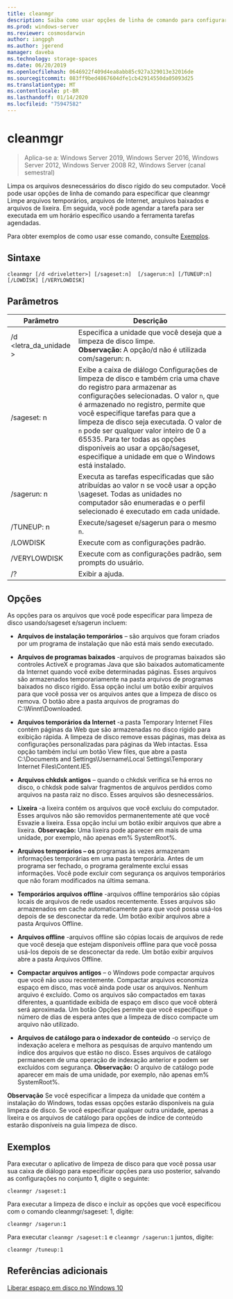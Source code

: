 ```yaml
---
title: cleanmgr
description: Saiba como usar opções de linha de comando para configurar a ferramenta de limpeza de disco (cleanmgr. exe) para limpar automaticamente determinados arquivos.
ms.prod: windows-server
ms.reviewer: cosmosdarwin
author: iangpgh
ms.author: jgerend
manager: daveba
ms.technology: storage-spaces
ms.date: 06/20/2019
ms.openlocfilehash: 0646922f409d4ea8abb85c927a329013e32016de
ms.sourcegitcommit: 083ff9bed4867604dfe1cb42914550da05093d25
ms.translationtype: MT
ms.contentlocale: pt-BR
ms.lasthandoff: 01/14/2020
ms.locfileid: "75947582"
---
```

# <a name="cleanmgr"></a>cleanmgr

> Aplica-se a: Windows Server 2019, Windows Server 2016, Windows Server 2012, Windows Server 2008 R2, Windows Server (canal semestral)

Limpa os arquivos desnecessários do disco rígido do seu computador. Você pode usar opções de linha de comando para especificar que cleanmgr Limpe arquivos temporários, arquivos de Internet, arquivos baixados e arquivos de lixeira. Em seguida, você pode agendar a tarefa para ser executada em um horário específico usando a ferramenta tarefas agendadas.

Para obter exemplos de como usar esse comando, consulte [Exemplos](#examples).

## <a name="syntax"></a>Sintaxe

```
cleanmgr [/d <driveletter>] [/sageset:n]  [/sagerun:n] [/TUNEUP:n] [/LOWDISK] [/VERYLOWDISK]
```

## <a name="parameters"></a>Parâmetros

|      Parâmetro      |    Descrição     |
| ------------------- | ------------------ |
|  /d \<letra_da_unidade >          | Especifica a unidade que você deseja que a limpeza de disco limpe.<br>**Observação:** A opção/d não é utilizada com/sagerun: n. |
| /sageset: n | Exibe a caixa de diálogo Configurações de limpeza de disco e também cria uma chave do registro para armazenar as configurações selecionadas. O valor `n`, que é armazenado no registro, permite que você especifique tarefas para que a limpeza de disco seja executada. O valor de `n` pode ser qualquer valor inteiro de 0 a 65535. Para ter todas as opções disponíveis ao usar a opção/sageset, especifique a unidade em que o Windows está instalado.  |
|  /sagerun: n  |  Executa as tarefas especificadas que são atribuídas ao valor n se você usar a opção \sageset. Todas as unidades no computador são enumeradas e o perfil selecionado é executado em cada unidade.           |
| /TUNEUP: n    | Execute/sageset e/sagerun para o mesmo `n`. |
| /LOWDISK     | Execute com as configurações padrão. |
| /VERYLOWDISK | Execute com as configurações padrão, sem prompts do usuário. |
| /?           | Exibir a ajuda. |

## <a name="options"></a>Opções

As opções para os arquivos que você pode especificar para limpeza de disco usando/sageset e/sagerun incluem:

- **Arquivos de instalação temporários** – são arquivos que foram criados por um programa de instalação que não está mais sendo executado.

- **Arquivos de programas baixados** -arquivos de programas baixados são controles ActiveX e programas Java que são baixados automaticamente da Internet quando você exibe determinadas páginas. Esses arquivos são armazenados temporariamente na pasta arquivos de programas baixados no disco rígido. Essa opção inclui um botão exibir arquivos para que você possa ver os arquivos antes que a limpeza de disco os remova. O botão abre a pasta arquivos de programas do C:\Winnt\Downloaded.

- **Arquivos temporários da Internet** -a pasta Temporary Internet Files contém páginas da Web que são armazenadas no disco rígido para exibição rápida. A limpeza de disco remove essas páginas, mas deixa as configurações personalizadas para páginas da Web intactas. Essa opção também inclui um botão View files, que abre a pasta C:\Documents and Settings\Username\Local Settings\Temporary Internet Files\Content.IE5. 

- **Arquivos chkdsk antigos** – quando o chkdsk verifica se há erros no disco, o chkdsk pode salvar fragmentos de arquivos perdidos como arquivos na pasta raiz no disco. Esses arquivos são desnecessários.

- **Lixeira** -a lixeira contém os arquivos que você excluiu do computador. Esses arquivos não são removidos permanentemente até que você Esvazie a lixeira. Essa opção inclui um botão exibir arquivos que abre a lixeira. **Observação:** Uma lixeira pode aparecer em mais de uma unidade, por exemplo, não apenas em% SystemRoot%.

- **Arquivos temporários – os** programas às vezes armazenam informações temporárias em uma pasta temporária. Antes de um programa ser fechado, o programa geralmente exclui essas informações. Você pode excluir com segurança os arquivos temporários que não foram modificados na última semana.

- **Temporários arquivos offline** -arquivos offline temporários são cópias locais de arquivos de rede usados recentemente. Esses arquivos são armazenados em cache automaticamente para que você possa usá-los depois de se desconectar da rede. Um botão exibir arquivos abre a pasta Arquivos Offline.

- **Arquivos offline** -arquivos offline são cópias locais de arquivos de rede que você deseja que estejam disponíveis offline para que você possa usá-los depois de se desconectar da rede. Um botão exibir arquivos abre a pasta Arquivos Offline.

- **Compactar arquivos antigos** – o Windows pode compactar arquivos que você não usou recentemente. Compactar arquivos economiza espaço em disco, mas você ainda pode usar os arquivos. Nenhum arquivo é excluído. Como os arquivos são compactados em taxas diferentes, a quantidade exibida de espaço em disco que você obterá será aproximada. Um botão Opções permite que você especifique o número de dias de espera antes que a limpeza de disco compacte um arquivo não utilizado.

- **Arquivos de catálogo para o indexador de conteúdo** -o serviço de indexação acelera e melhora as pesquisas de arquivo mantendo um índice dos arquivos que estão no disco. Esses arquivos de catálogo permanecem de uma operação de indexação anterior e podem ser excluídos com segurança. **Observação:** O arquivo de catálogo pode aparecer em mais de uma unidade, por exemplo, não apenas em% SystemRoot%.

**Observação** Se você especificar a limpeza da unidade que contém a instalação do Windows, todas essas opções estarão disponíveis na guia limpeza de disco. Se você especificar qualquer outra unidade, apenas a lixeira e os arquivos de catálogo para opções de índice de conteúdo estarão disponíveis na guia limpeza de disco. 

## <a name="examples"></a>Exemplos

Para executar o aplicativo de limpeza de disco para que você possa usar sua caixa de diálogo para especificar opções para uso posterior, salvando as configurações no conjunto **1**, digite o seguinte:

```
cleanmgr /sageset:1
```

Para executar a limpeza de disco e incluir as opções que você especificou com o comando cleanmgr/sageset: 1, digite:

```
cleanmgr /sagerun:1
```

Para executar ```cleanmgr /sageset:1``` e ```cleanmgr /sagerun:1``` juntos, digite:

```
cleanmgr /tuneup:1
```

## <a name="additional-references"></a>Referências adicionais

[Liberar espaço em disco no Windows 10](https://support.microsoft.com/help/12425/windows-10-free-up-drive-space)
